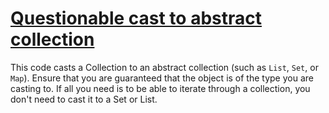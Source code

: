 # [Questionable cast to abstract collection](https://spotbugs.readthedocs.io/en/latest/bugDescriptions.html#BC_BAD_CAST_TO_ABSTRACT_COLLECTION)

This code casts a Collection to an abstract collection
(such as `List`, `Set`, or `Map`).
Ensure that you are guaranteed that the object is of the type
you are casting to. If all you need is to be able
to iterate through a collection, you don't need to cast it to a Set or List.